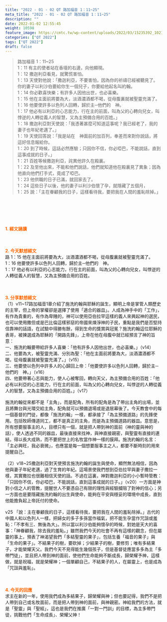 ```yaml
---
title: "2022 - 01 - 02 QT 路加福音 1：11~25"
meta_title: "2022 - 01 - 02 QT 路加福音 1：11~25"
description: ""
date: 2022-01-02 12:55:45
weight: 10598
feature_image: https://cmtc.tw/wp-content/uploads/2022/03/15235392_10211799862337740_180693556567566654_o-1.webp
categories: ["QT 2022"]
tags: ["QT 2022"]
draft: false
---
```


<blockquote>路加福音 1：11~25<br />
1：11 有主的使者站在香壇的右邊，向他顯現。<br />
1：12 撒迦利亞看見，就驚慌害怕。<br />
1：13 天使對他說：「撒迦利亞，不要害怕，因為你的祈禱已經被聽見了。你的妻子以利沙伯要給你生一個兒子，你要給他起名叫約翰。<br />
1：14 你必歡喜快樂；有許多人因他出世，也必喜樂。<br />
1：15 他在主面前將要為大，淡酒濃酒都不喝，從母腹裏就被聖靈充滿了。<br />
1：16 他要使許多以色列人回轉，歸於主─他們的　神。<br />
1：17 他必有以利亞的心志能力，行在主的前面，叫為父的心轉向兒女，叫悖逆的人轉從義人的智慧，又為主預備合用的百姓。」<br />
1：18 撒迦利亞對天使說：「我憑著甚麼可知道這事呢？我已經老了，我的妻子也年紀老邁了。」<br />
1：19 天使回答說：「我是站在　神面前的加百列，奉差而來對你說話，將這好信息報給你。<br />
1：20 到了時候，這話必然應驗；只因你不信，你必啞巴，不能說話，直到這事成就的日子。」<br />
1：21 百姓等候撒迦利亞，詫異他許久在殿裏。<br />
1：22 及至他出來，不能和他們說話，他們就知道他在殿裏見了異象；因為他直向他們打手式，竟成了啞巴。<br />
1：23 他供職的日子已滿，就回家去了。<br />
1：24 這些日子以後，他的妻子以利沙伯懷了孕，就隱藏了五個月，<br />
1：25 說：「主在眷顧我的日子，這樣看待我，要把我在人間的羞恥除掉。」</blockquote><br />
&nbsp;<br />
<br />
&nbsp;<br />
<br />
<span style="color: #ff6600;"><strong>1. </strong><strong>經文誦讀</strong></span><br />
<br />
<span style="color: #ff6600;"><strong> </strong></span><br />
<br />
<span style="color: #ff6600;"><strong>2. 今天默想</strong><strong>經文<br />
</strong></span>路 1：15 他在主面前將要為大，淡酒濃酒都不喝，從母腹裏就被聖靈充滿了。<br />
1：16 他要使許多以色列人回轉，歸於主─他們的　神。<br />
1：17 他必有以利亞的心志能力，行在主的前面，叫為父的心轉向兒女，叫悖逆的人轉從義人的智慧，又為主預備合用的百姓。<br />
<br />
&nbsp;<br />
<br />
<span style="color: #ff6600;"><strong>3. 分享默想經文<br />
</strong></span>（1）v11~17路加福音1章介紹了施洗約翰與耶穌的誕生，顯明上帝是掌管人類歷史的主宰，但上帝的掌權卻是選擇了使用「適合的器皿」。人成為神手中的「工作」，有作為貴重的，有作為卑賤的，神可以使用亞伯拉罕這樣的義人來興起神的選民，也可以使用撒但或是巴比倫這樣邪惡的帝國來煉淨神的子民，重點是我們是否堅持信靠神的話語，在試驗中得勝有餘，得到生命的獎賞與冠冕？施洗約翰這位耶穌的表哥，被揀選成為耶穌的「開路先鋒」，上帝在他在母腹中就已經預言了神的旨意：<br />
一、施洗約翰要帶給許多人喜樂：「他有許多人因他出世，也必喜樂。」（v14）<br />
二、他要為大，被聖靈充滿、分別為聖：「他在主面前將要為大，淡酒濃酒都不喝，從母腹裏就被聖靈充滿了。」（v15）<br />
三、他要使以色列中許多人的心歸回上帝：「他要使許多以色列人回轉，歸於主─他們的　神。」（v16）<br />
四、他要帶著心志與能力，使人心被奪回，轉向天父，為主預備合用的百姓：「他必有以利亞的心志能力，行在主的前面，叫為父的心轉向兒女，叫悖逆的人轉從義人的智慧，又為主預備合用的百姓。」（v17）<br />
<br />
施洗約翰從來都不是「主角」，而是配角，所有的配角是為了帶出主角的出場，並且將舞台與光環交給主角，配角就可以預備退場或是退居幕後了。今天教會中的每一個基督的門徒，都像「施洗約翰」一樣，都承接了「為主預備道路」的先鋒使用。包括牧師傳道同工，都不是真正的主角，而是為主預備道路的器皿。意思是，所有想要服事主的人，目標只有一個，就是把人帶到神的面前（神的靈與神的話），使人透過不同的器皿，最後直接來找神，與神直接親密，與聖靈有直接的連結，得以長大成熟，而不要把世上的名牧當作神一樣的膜拜。施洗約翰的名言：「主必興旺，我必衰微」，也應當是每一個想要服事主之人，都要不斷時刻的用來提醒自己。<br />
<br />
（2）v18~25撒迦利亞對天使預言施洗約翰的誕生與使命，顯然無法相信，因為他與妻子年紀老邁，過了生育的年紀。這場景使我們想到亞伯拉罕與妻子撒拉一樣，其實撒拉也很難相信天使的話。不過在這裏，神對撒迦利亞的小小暫時管教：「只因你不信，你必啞巴，不能說話，直到這事成就的日子。」（v20）一方面是神對小信之人的管教，提醒世人不要憑自己有限的理性與經驗攔阻了對神的信心；另一方面也是要隱藏施洗約翰的出生與使命，能夠在平安與穩妥的環境中成長，直到他能擔負起上帝託付的使命。<br />
<br />
v25 「說：主在眷顧我的日子，這樣看待我，要把我在人間的羞恥除掉。」古代的中國人和以色列人一樣，把婦女的多子多孫當作福氣，把不能生孕當作咒詛或羞恥：「不孝有三、無後為大」。所以當以利沙伯能夠懷孕的時候，對她是天大的喜事：「神眷顧我，除去我的羞恥。」雖然我們今天的社會不再有這樣的觀念，但在屬靈的事上，預表了神渴望我們「多結聖靈的果子」，包括生養「福音的果子」與「生命的果子」。不結果子的樹，要砍掉；少結果子的樹，要修剪；唯有多結果子，才能榮耀天父。我們今天不見得能生幾個孩子，但是基督徒應當多多為主「多帶門徒」，並且把人帶到神的面前，使他們生命能夠不斷成長，歸榮耀予神，這樣做，就是祝福，就是榮耀神；一個單顧自己，不結果子的人，在屬靈上，也是成為「咒詛與羞恥」。<br />
<br />
&nbsp;<br />
<br />
<span style="color: #ff6600;"><strong>4. 今天的回應<br />
</strong></span>求主在新的一年，使用我們成為多結果子，歸榮耀與神；但也要記得，我們不是把人帶到自己或名牧面前，而是把人帶到神的面前，與神親密。神給我們的方法，就是「聖靈」與「聖經」，這也是我們在推廣「一對一門訓」的目標，為主多帶門徒，挑戰他們「生命成長」、榮耀父神！
        